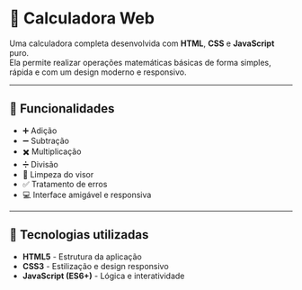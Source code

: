 # 🧮 Calculadora Web

Uma calculadora completa desenvolvida com **HTML**, **CSS** e **JavaScript** puro.  
Ela permite realizar operações matemáticas básicas de forma simples, rápida e com um design moderno e responsivo.

---

## 🚀 Funcionalidades

- ➕ Adição  
- ➖ Subtração  
- ✖️ Multiplicação  
- ➗ Divisão  
- 🔄 Limpeza do visor  
- ✅ Tratamento de erros  
- 💻 Interface amigável e responsiva  

---

## 📂 Tecnologias utilizadas

- **HTML5** - Estrutura da aplicação  
- **CSS3** - Estilização e design responsivo  
- **JavaScript (ES6+)** - Lógica e interatividade  